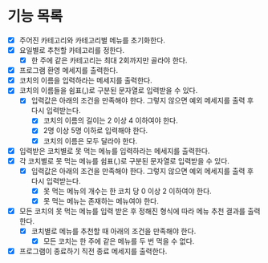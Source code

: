 # 기능 목록

- [x] 주어진 카테고리와 카테고리별 메뉴를 초기화한다.
- [x] 요일별로 추천할 카테고리를 정한다.
  - [x] 한 주에 같은 카테고리는 최대 2회까지만 골라야 한다.
- [x] 프로그램 환영 메세지를 출력한다.
- [x] 코치의 이름을 입력하라는 메세지를 출력한다.
- [x] 코치의 이름들을 쉼표(,)로 구분된 문자열로 입력받을 수 있다.
  - [x] 입력값은 아래의 조건을 만족해야 한다. 그렇지 않으면 예외 메세지를 출력 후 다시 입력받는다.
    - [x] 코치의 이름의 길이는 2 이상 4 이하여야 한다.
    - [x] 2명 이상 5명 이하로 입력해야 한다.
    - [x] 코치의 이름은 모두 달라야 한다. 
- [x] 입력받은 코치별로 못 먹는 메뉴를 입력하라는 메세지를 출력한다.
- [x] 각 코치별로 못 먹는 메뉴를 쉼표(,)로 구분된 문자열로 입력받을 수 있다.
  -[x] 입력값은 아래의 조건을 만족해야 한다. 그렇지 않으면 예외 메세지를 출력 후 다시 입력받는다.
    - [x] 못 먹는 메뉴의 개수는 한 코치 당 0 이상 2 이하여야 한다.
    - [x] 못 먹는 메뉴는 존재하는 메뉴여야 한다.
- [x] 모든 코치의 못 먹는 메뉴를 입력 받은 후 정해진 형식에 따라 메뉴 추천 결과를 출력한다.
  - [x] 코치별로 메뉴를 추천할 때 아래의 조건을 만족해야 한다.
    - [x] 모든 코치는 한 주에 같은 메뉴를 두 번 먹을 수 없다.
- [x] 프로그램이 종료하기 직전 종료 메세지를 출력한다.